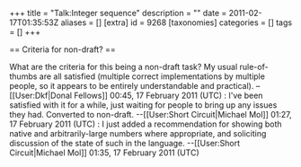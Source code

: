 +++
title = "Talk:Integer sequence"
description = ""
date = 2011-02-17T01:35:53Z
aliases = []
[extra]
id = 9268
[taxonomies]
categories = []
tags = []
+++

== Criteria for non-draft? ==

What are the criteria for this being a non-draft task? My usual rule-of-thumbs are all satisfied (multiple correct implementations by multiple people, so it appears to be entirely understandable and practical). –[[User:Dkf|Donal Fellows]] 00:45, 17 February 2011 (UTC)
: I've been satisfied with it for a while, just waiting for people to bring up any issues they had. Converted to non-draft. --[[User:Short Circuit|Michael Mol]] 01:27, 17 February 2011 (UTC)
: I just added a recommendation for showing both native and arbitrarily-large numbers where appropriate, and soliciting discussion of the state of such in the language. --[[User:Short Circuit|Michael Mol]] 01:35, 17 February 2011 (UTC)
